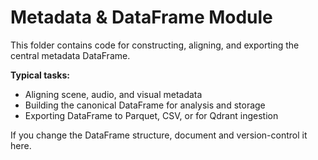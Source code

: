 # Metadata & DataFrame Module

This folder contains code for constructing, aligning, and exporting the central metadata DataFrame.

**Typical tasks:**
- Aligning scene, audio, and visual metadata
- Building the canonical DataFrame for analysis and storage
- Exporting DataFrame to Parquet, CSV, or for Qdrant ingestion

If you change the DataFrame structure, document and version-control it here. 